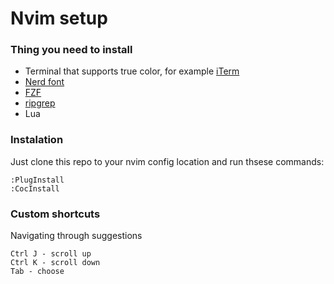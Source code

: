 # Nvim setup

### Thing you need to install

- Terminal that supports true color, for example [iTerm](https://iterm2.com/)
- [Nerd font](https://github.com/ryanoasis/nerd-fonts)
- [FZF](https://github.com/junegunn/fzf)
- [ripgrep](https://github.com/BurntSushi/ripgrep)
- Lua

### Instalation

Just clone this repo to your nvim config location and run thsese commands:

```code
:PlugInstall
:CocInstall
```

### Custom shortcuts

Navigating through suggestions

```code
Ctrl J - scroll up
Ctrl K - scroll down
Tab - choose
```
